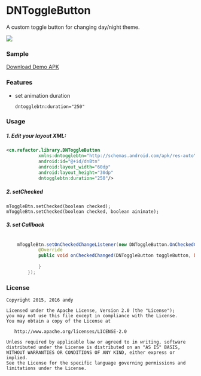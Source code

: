 # DNToggleButton

A custom toggle button for changing day/night theme.

![](https://github.com/andyxialm/DNToggleButton/blob/master/art/DNToggleButton.gif?raw=true)

### Sample
[Download Demo APK](http://fir.im/n57c)

### Features
+ set animation duration

	`dntogglebtn:duration="250"`	

### Usage
	
##### 1. Edit your layout XML:

~~~ xml
<cn.refactor.library.DNToggleButton 
            xmlns:dntogglebtn="http://schemas.android.com/apk/res-auto"
            android:id="@+id/dnBtn"
            android:layout_width="60dp"
            android:layout_height="30dp"
            dntogglebtn:duration="250"/>
~~~	
        
##### 2. setChecked

	mToggleBtn.setChecked(boolean checked);
	mToggleBtn.setChecked(boolean checked, boolean ainimate);
	

##### 3. set Callback
```java

	mToggleBtn.setOnCheckedChangeListener(new DNToggleButton.OnCheckedChangeListener() {
            @Override
            public void onCheckedChanged(DNToggleButton toggleButton, boolean isChecked) {
               
            }
        });
```
	
	
### License

    Copyright 2015, 2016 andy

    Licensed under the Apache License, Version 2.0 (the "License");
    you may not use this file except in compliance with the License.
    You may obtain a copy of the License at

       http://www.apache.org/licenses/LICENSE-2.0

    Unless required by applicable law or agreed to in writing, software
    distributed under the License is distributed on an "AS IS" BASIS,
    WITHOUT WARRANTIES OR CONDITIONS OF ANY KIND, either express or implied.
    See the License for the specific language governing permissions and
    limitations under the License.
	
	 
		


